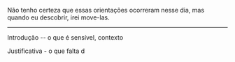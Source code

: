 Não tenho certeza que essas orientações ocorreram nesse dia, mas quando eu descobrir, irei move-las.

----

Introdução -- o que é sensível, contexto

Justificativa - o que falta d